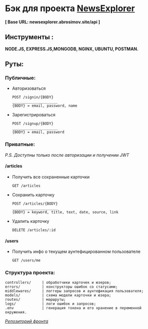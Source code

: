 # Бэк для проекта [NewsExplorer](https://github.com/v1ktorbro/news-explorer)
**[ Base URL: newsexplorer.abrosimov.site/api ]**

## Инструменты :
**NODE.JS, EXPRESS.JS,MONGODB, NGINX, UBUNTU, POSTMAN.**

## Руты:

### Публичные:

* Авторизоваться

      POST /signin/{BODY}
      _____________________
      {BODY} = email, password, name

* Зарегистрироваться

      POST /signup/{BODY}
      _____________________
      {BODY} = email, password

### Приватные:
*P.S. Доступны только после авторизации и получении JWT*

#### /articles
* Получить все сохраненные карточки

      GET /articles

* Сохранить карточку

      POST /articles/{BODY}
      _____________________
      {BODY} = keyword, title, text, date, source, link

* Удалить карточку

      DELETE /articles/:id

#### /users
* Получить инфо о текущем аунтефицированном пользователе

      GET /users/me

### Структура проекта:
    controllers/     | обработчики карточек и юзеров;
    errors/          | конструкторы ошибок со статусами;
    middlewares/     | логгеры запросов и аунтефикация пользователя;
    models/          | схема модели карточки и юзера;
    routes/          | маршруты;
    logs/            | логи ошибок и запросов;
    .env             | генерация токена и его хранение в переменной окружения.

*[Репозиторий фронта](https://github.com/v1ktorbro/news-explorer)*
